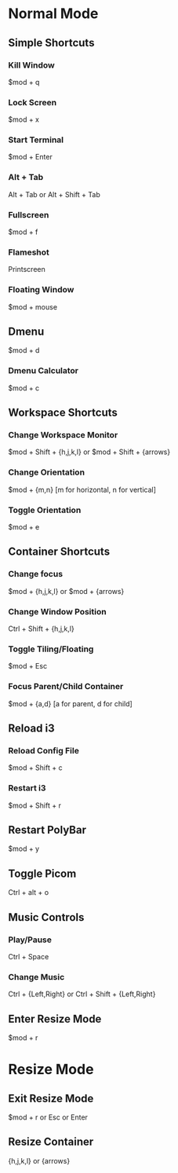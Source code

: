 # Normal Mode

## Simple Shortcuts

### Kill Window

$mod + q

### Lock Screen

$mod + x

### Start Terminal

$mod + Enter

### Alt + Tab

Alt + Tab or Alt + Shift + Tab

### Fullscreen

$mod + f

### Flameshot

Printscreen

### Floating Window

$mod + mouse

## Dmenu

$mod + d

### Dmenu Calculator

$mod + c

## Workspace Shortcuts

### Change Workspace Monitor

$mod + Shift + {h,j,k,l} or $mod + Shift + {arrows}

### Change Orientation

$mod + {m,n} [m for horizontal, n for vertical]

### Toggle Orientation

$mod + e

## Container Shortcuts

### Change focus

$mod + {h,j,k,l} or $mod + {arrows}

### Change Window Position

Ctrl + Shift + {h,j,k,l}

### Toggle Tiling/Floating

$mod + Esc

### Focus Parent/Child Container

$mod + {a,d} [a for parent, d for child]

## Reload i3

### Reload Config File

$mod + Shift + c

### Restart i3

$mod + Shift + r

## Restart PolyBar

$mod + y

## Toggle Picom

Ctrl + alt + o

## Music Controls

### Play/Pause

Ctrl + Space

### Change Music

Ctrl + {Left,Right} or Ctrl + Shift + {Left,Right}

## Enter Resize Mode

$mod + r

# Resize Mode

## Exit Resize Mode

$mod + r or Esc or Enter

## Resize Container

{h,j,k,l} or {arrows}
